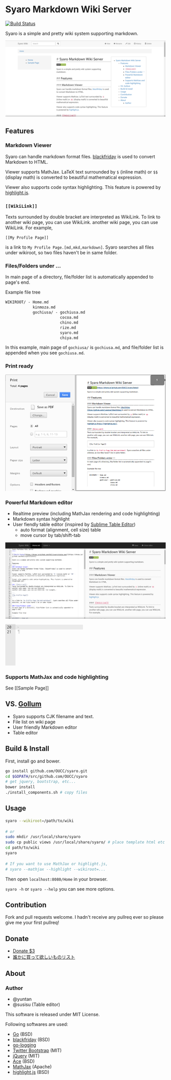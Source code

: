 Syaro Markdown Wiki Server
====

[![Build Status](https://drone.io/github.com/OUCC/syaro/status.png)](https://drone.io/github.com/OUCC/syaro/latest)

Syaro is a simple and pretty wiki system supporting markdown.

![Markdown Viewer](syaro.png)

Features
----
### Markdown Viewer
Syaro can handle markdown format files. [blackfriday] is used to convert
Markdown to HTML.

Viewer supports MathJax. LaTeX text surrounded by `$` (inline math) or `$$` 
(display math) is converted to beautiful mathematical expression.

Viewer also supports code syntax highlighting. This feature is powered by
[highlight.js].

### `[[WikiLink]]`
Texts surrounded by double bracket are interpreted as WikiLink. To link to
another wiki page, you can use WikiLink. 
another wiki page, you can use WikiLink. For example,

```
[[My Profile Page]]
```

is a link to `My Profile Page.[md,mkd,markdown]`. Syaro searches all files under
wikiroot, so two files haven't be in same folder.

### Files/Folders under ...
In main page of a directory, file/folder list is automatically appended to
page's end.

Example file tree

```
WIKIROOT/ - Home.md
            kinmoza.md
            gochiusa/ - gochiusa.md
                        cocoa.md
                        chino.md
                        rize.md
                        syaro.md
                        chiya.md
```

In this example, main page of `gochiusa/` is `gochiusa.md`, and file/folder list
is appended when you see `gochiusa.md`.

### Print ready
![Print preview](printing.png)

### Powerful Markdown editor
* Realtime preview (including MathJax rendering and code highlighting)
* Markdown syntax highlight
* User fiendly table editor (inspired by 
[Sublime Table Editor](https://sublime.wbond.net/packages/Table%20Editor))
  - auto format (alignment, cell size) table
  - move cursor by tab/shift-tab

![Editor](editor.png)

![Table editor](table.gif)

### Supports MathJax and code highlighting
See [[Sample Page]]

VS. [Gollum](https://github.com/gollum/gollum)
----
* Syaro supports CJK filename and text.
* File list on wiki page
* User friendly Markdown editor
* Table editor

Build & Install
----
First, install go and bower.

```bash
go install github.com/OUCC/syaro.git
cd $GOPATH/src/github.com/OUCC/syaro
# get jquery, bootstrap, etc...
bower install
./install_components.sh # copy files
```

Usage
----
```bash
syaro --wikiroot=/path/to/wiki

# or
sudo mkdir /usr/local/share/syaro
sudo cp public views /usr/local/share/syaro/ # place template html etc in your system
cd path/to/wiki
syaro

# If you want to use MathJax or highlight.js,
# syaro --mathjax --highlight --wikiroot=...
```

Then open `localhost:8080/Home` in your browser.

`syaro -h` or `syaro --help` you can see more options.

Contribution
----
Fork and pull requests welcome. I hadn't receive any pullreq ever so please give
me your first pullreq!

Donate
----
* [Donate $3](https://gumroad.com/l/Jwtx)
* [誰かに買って欲しいものリスト](http://www.amazon.co.jp/registry/wishlist/1MVMC2QBIJYY)

About
----
### Author
* @yuntan
* @susisu (Table editor)

This software is released under MIT License.

Following softwares are used:

* [Go]  (BSD)
* [blackfriday]  (BSD)
* [go-logging]
* [Twitter Bootstrap]  (MIT)
* [jQuery]  (MIT)
* [Ace]  (BSD)
* [MathJax]  (Apache)
* [highlight.js]  (BSD)


[Go]: http://golang.org/
[blackfriday]: https://github.com/russross/blackfriday
[go-logging]: https://github.com/op/go-logging
[Twitter Bootstrap]: http://getbootstrap.com
[jQuery]: http://jquery.com
[Ace]: http://ace.c9.io
[Mathjax]: http://www.mathjax.org/
[highlight.js]: https://highlightjs.org/
